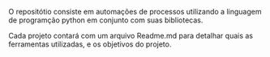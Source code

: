 O repositótio consiste em automações de processos utilizando a linguagem de programção python em conjunto com suas bibliotecas.

Cada projeto contará com um arquivo Readme.md para detalhar quais as ferramentas utilizadas, e os objetivos do projeto.